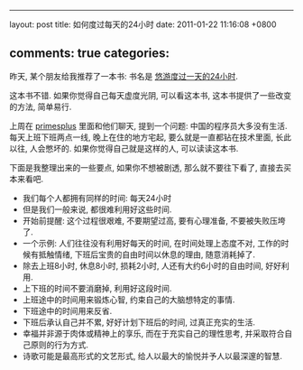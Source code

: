 
---
layout: post
title: 如何度过每天的24小时
date: 2011-01-22 11:16:08 +0800

comments: true
categories: 
---

昨天, 某个朋友给我推荐了一本书: 书名是
[悠游度过一天的24小时](http://book.douban.com/subject/4243207/).

这本书不错. 如果你觉得自己每天虚度光阴, 可以看这本书,
这本书提供了一些改变的方法, 简单易行.

上周在 [primesplus](http://www.primesplus.com/) 里面和他们聊天,
提到一个问题: 中国的程序员大多没有生活. 每天上班下班两点一线,
晚上在住的地方宅起, 要么就是一直都钻在技术里面, 长此以往, 人会憋坏的.
如果你觉得自己就是这样的人, 可以读读这本书.

下面是我整理出来的一些要点, 如果你不想被剧透, 那么就不要往下看了,
直接去买本来看吧.

-   我们每个人都拥有同样的时间: 每天24小时
-   但是我们一般来说, 都很难利用好这些时间.
-   开始前提醒: 这个过程很艰难, 不要期望过高, 要有心理准备,
    不要被失败压垮了.
-   一个示例: 人们往往没有利用好每天的时间, 在时间处理上态度不对,
    工作的时候有抵触情绪, 下班后宝贵的自由时间以休息的理由,
    随意消耗掉了.
-   除去上班8小时, 休息8小时, 损耗2小时, 人还有大约6小时的自由时间,
    好好利用.
-   上下班的时间不要消磨掉, 利用好这段时间.
-   上班途中的时间用来锻炼心智, 约束自己的大脑想特定的事情.
-   下班途中的时间用来反省.
-   下班后承认自己并不累, 好好计划下班后的时间, 过真正充实的生活.
-   幸福并非源于肉体或精神上的享乐, 而在于充实自己的理性思考,
    并采取符合自己原则的行为方式.
-   诗歌可能是最高形式的文艺形式, 给人以最大的愉悦并予人以最深邃的智慧.